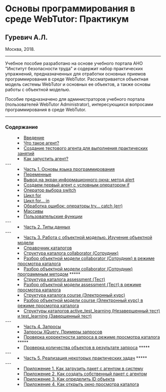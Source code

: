 # Основы программирования в среде WebTutor: Практикум

## Гуревич А.Л.

Москва, 2018.

---

Учебное пособие разработано на основе учебного портала АНО "Институт безопасности труда" и содержит набор практических упражнений, предназначенных для отработки основных приемов программирования в среде WebTutor. Рассматривается объектная модель системы WebTutor и основных ее объектов, а также основы работы с объектной моделью.

Пособие предназначено для администраторов учебного портала (пользователей WebTutor Administrator), интересующихся вопросами программирования в среде WebTutor. 

---

### Содержание

<dd><li> <a href="vved.md"> Введение</a></dd>
<dd><li> <a href="agent.md"> Что такое агент?</a></dd>
<dd><li> <a href="test_agent.md"> Создание тестового агента для выполнения практических занятий</a></dd>
<dd><li> <a href="run_agent.md"> Как запустить агент?</a></dd>
---
<dd><li> <a href="1_language.md"> Часть 1. Основы языка программирования</a></dd>
<dd><li> <a href="variables.md"> Переменные</a></dd>
<dd><li> <a href="alert.md"> Вывод на экран информационного окна: метод alert</a></dd> 
<dd><li> <a href="first_agent__if.md"> Создаем первый агент с условным оператором if</a></dd>
<dd><li> <a href="switch.md"> Оператор выбора switch</a></dd>
<dd><li> <a href="for.md"> Цикл for</a></dd>
<dd><li> <a href="for_in.md"> Цикл for… in</a></dd>
<dd><li> <a href="try.md"> Обработка ошибок: операторы try… catch (err)</a></dd>
<dd><li> <a href="arrays.md"> Массивы</a></dd>
<dd><li> <a href="functions.md"> Пользовательские функции</a></dd>
---
<dd><li> <a href="2_data_types.md"> Часть 2. Типы данных</a></dd>
---
<dd><li> <a href="3_object_model.md"> Часть 3. Работа с объектной моделью. Изучение объектной модели</a></dd>
<dd><li> <a href="catalogs.md"> Справочник каталогов</a></dd>
<dd><li> <a href="collaborator.md"> Структура каталога collaborator (Сотрудник)</a></dd>
<dd><li> <a href="collaborator1.md"> Разбор объектной модели collaborator (Сотрудник) в режиме просмотра каталога</a></dd>
<dd><li> <a href="collaborator2.md"> Разбор объектной модели collaborator (Сотрудник) программным методом</a> *****</dd>
<dd><li> <a href="assessment.md"> Структура каталога assessment (Тест)</a></dd>
<dd><li> <a href="assessment1.md"> Разбор объектной модели assessment (Тест) в режиме просмотра каталога</a></dd>
<dd><li> <a href="course.md"> Структура каталога course (Электронный курс)</a></dd>
<dd><li> <a href="course1.md"> Разбор объектной модели course (Электронный курс) в режиме просмотра каталога</a></dd>
<dd><li> <a href="other_catalogs1.md"> Структуры каталогов active_test_learning (Незавершенный тест) и test_learning (Завершенный тест)</a></dd>
---
<dd><li> <a href="4_queries.md"> Часть 4. Запросы</a></dd>
<dd><li> <a href="XQuery.md"> Запросы XQuery. Примеры запросов</a></dd>
<dd><li> <a href="XQuery_control.md"> Проверка корректности запроса в режиме просмотра каталога</a> *****</dd>
<dd><li> <a href="XQuery_quantity.md"> Проверка количества объектов в результате запроса</a> *****</dd>
---
<dd><li> <a href="5_practical_realization.md"> Часть 5. Реализация некоторых практических задач</a> *****</dd>
---
<dd><li> <a href="1_pril.md"> Приложение 1. Как загрузить пакет с агентом в систему</a></dd>
<dd><li> <a href="2_pril.md"> Приложение 2. Как создать собственный пакет с агентом</a></dd>
<dd><li> <a href="3_pril.md"> Приложение 3. Как определить ID объекта</a></dd>
<dd><li> <a href="4_pril.md"> Приложение 4. Как открыть окно просмотра каталога</a></dd>


